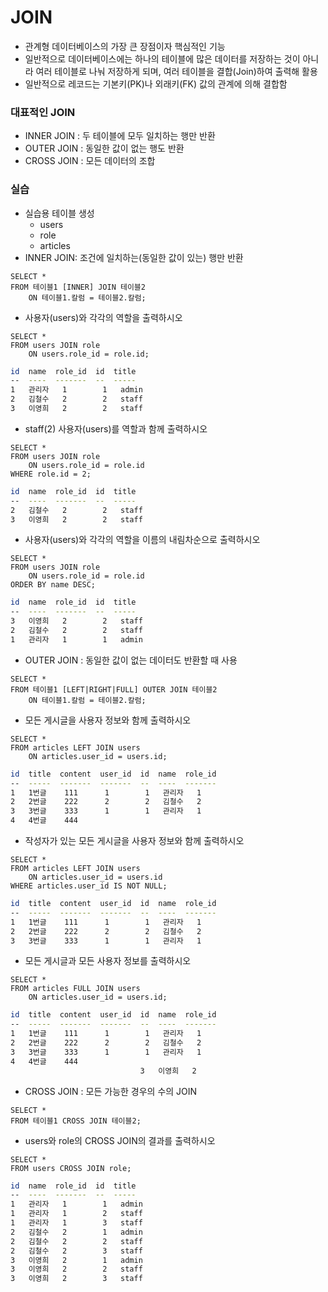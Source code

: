 # JOIN

- 관계형 데이터베이스의 가장 큰 장점이자 핵심적인 기능
- 일반적으로 데이터베이스에는 하나의 테이블에 많은 데이터를 저장하는 것이 아니라 여러 테이블로 나눠 저장하게 되며, 여러 테이블을 결합(Join)하여 출력해 활용
- 일반적으로 레코드는 기본키(PK)나 외래키(FK) 값의 관계에 의해 결합함

### 대표적인 JOIN

- INNER JOIN : 두 테이블에 모두 일치하는 행만 반환
- OUTER JOIN : 동일한 값이 없는 행도 반환
- CROSS JOIN : 모든 데이터의 조합

### 실습

- 실습용 테이블 생성
  - users
  - role
  - articles
- INNER JOIN: 조건에 일치하는(동일한 값이 있는) 행만 반환

```sqlite
SELECT *
FROM 테이블1 [INNER] JOIN 테이블2
	ON 테이블1.칼럼 = 테이블2.칼럼;
```

- 사용자(users)와 각각의 역할을 출력하시오

```sqlite
SELECT *
FROM users JOIN role
    ON users.role_id = role.id;
```

```bash
id  name  role_id  id  title
--  ----  -------  --  -----
1   관리자   1        1   admin
2   김철수   2        2   staff
3   이영희   2        2   staff
```

- staff(2) 사용자(users)를 역할과 함께 출력하시오

```sqlite
SELECT *
FROM users JOIN role
    ON users.role_id = role.id
WHERE role.id = 2;
```

```bash
id  name  role_id  id  title
--  ----  -------  --  -----
2   김철수   2        2   staff
3   이영희   2        2   staff
```

- 사용자(users)와 각각의 역할을 이름의 내림차순으로 출력하시오

```sqlite
SELECT *
FROM users JOIN role
    ON users.role_id = role.id
ORDER BY name DESC;
```

```bash
id  name  role_id  id  title
--  ----  -------  --  -----
3   이영희   2        2   staff
2   김철수   2        2   staff
1   관리자   1        1   admin
```



- OUTER JOIN : 동일한 값이 없는 데이터도 반환할 때 사용

```sqlite
SELECT *
FROM 테이블1 [LEFT|RIGHT|FULL] OUTER JOIN 테이블2
	ON 테이블1.칼럼 = 테이블2.칼럼;
```

- 모든 게시글을 사용자 정보와 함께 출력하시오

```sqlite
SELECT *
FROM articles LEFT JOIN users
    ON articles.user_id = users.id;
```

```bash
id  title  content  user_id  id  name  role_id        
--  -----  -------  -------  --  ----  -------        
1   1번글    111      1        1   관리자   1
2   2번글    222      2        2   김철수   2
3   3번글    333      1        1   관리자   1
4   4번글    444
```

- 작성자가 있는 모든 게시글을 사용자 정보와 함께 출력하시오

```sqlite
SELECT *
FROM articles LEFT JOIN users
    ON articles.user_id = users.id
WHERE articles.user_id IS NOT NULL;
```

```bash
id  title  content  user_id  id  name  role_id        
--  -----  -------  -------  --  ----  -------        
1   1번글    111      1        1   관리자   1
2   2번글    222      2        2   김철수   2
3   3번글    333      1        1   관리자   1
```

- 모든 게시글과 모든 사용자 정보를 출력하시오

```sqlite
SELECT *
FROM articles FULL JOIN users
    ON articles.user_id = users.id;
```

```bash
id  title  content  user_id  id  name  role_id        
--  -----  -------  -------  --  ----  -------        
1   1번글    111      1        1   관리자   1
2   2번글    222      2        2   김철수   2
3   3번글    333      1        1   관리자   1
4   4번글    444
                             3   이영희   2
```



- CROSS JOIN : 모든 가능한 경우의 수의 JOIN

```sqlite
SELECT *
FROM 테이블1 CROSS JOIN 테이블2;
```

- users와 role의 CROSS JOIN의 결과를 출력하시오

```sqlite
SELECT *
FROM users CROSS JOIN role;
```

```bash
id  name  role_id  id  title
--  ----  -------  --  -----
1   관리자   1        1   admin
1   관리자   1        2   staff
1   관리자   1        3   staff
2   김철수   2        1   admin
2   김철수   2        2   staff
2   김철수   2        3   staff
3   이영희   2        1   admin
3   이영희   2        2   staff
3   이영희   2        3   staff
```

